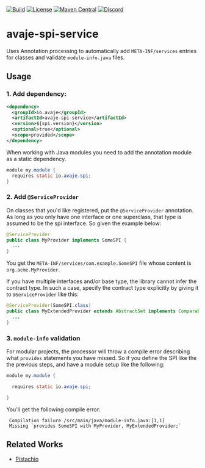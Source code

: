 [![Build](https://github.com/avaje/avaje-spi-service/actions/workflows/build.yml/badge.svg)](https://github.com/avaje/avaje-spi-service/actions/workflows/build.yml)
[![License](https://img.shields.io/badge/License-Apache%202.0-blue.svg)](https://github.com/avaje/avaje-spi-service/blob/master/LICENSE)
[![Maven Central](https://img.shields.io/maven-central/v/io.avaje/avaje-inject.svg?label=Maven%20Central)](https://mvnrepository.com/artifact/io.avaje/avaje-spi-service)
[![Discord](https://img.shields.io/discord/1074074312421683250?color=%237289da&label=discord)](https://discord.gg/Qcqf9R27BR)
# avaje-spi-service
Uses Annotation processing to automatically add `META-INF/services` entries for classes and validate `module-info.java` files.

## Usage
### 1. Add dependency:
```xml
<dependency>
  <groupId>io.avaje</groupId>
  <artifactId>avaje-spi-service</artifactId>
  <version>${spi.version}</version>
  <optional>true</optional>
  <scope>provided</scope>
</dependency>
```

When working with Java modules you need to add the annotation module as a static dependency.
```java
module my.module {
  requires static io.avaje.spi;
}
```
### 2. Add `@ServiceProvider`

On classes that you'd like registered, put the `@ServiceProvider` annotation. As long as you only have one interface or one superclass, that type is assumed to be the spi interface. So given the example below:
```java
@ServiceProvider
public class MyProvider implements SomeSPI {
  ...
}
```
You get the `META-INF/services/com.example.SomeSPI` file whose content is `org.acme.MyProvider`.

If you have multiple interfaces and/or base type, the library cannot infer the contract type. In such a case, specify the contract type explicitly by giving it to `@ServiceProvider` like this:

```java
@ServiceProvider(SomeSPI.class)
public class MyExtendedProvider extends AbstractSet implements Comparable, Serializable, SomeSPI {
  ...
}
```

### 3. `module-info` validation
For modular projects, the processor will throw a compile error describing what `provides` statements you have missed. So if you define the SPI like the the previous steps, and have a module setup like the following:
```java
module my.module {

  requires static io.avaje.spi;

}
```
You'll get the following compile error:
```
 Compilation failure /src/main/java/module-info.java:[1,1]
 Missing `provides SomeSPI with MyProvider, MyExtendedProvider;`
```

## Related Works
- [Pistachio](https://github.com/jstachio/pistachio)

